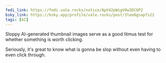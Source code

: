 ```yaml
---
fedi_link: https://fedi.vale.rocks/notice/ApV42pWigV0w3DCOP2
bsky_link: https://bsky.app/profile/vale.rocks/post/3lee6gsapfs22
tags: [AI]
---
```


Sloppy AI-generated thumbnail images serve as a good litmus test for whether something is worth clicking.

Seriously, it's great to know what is gonna be slop without even having to even click through.
